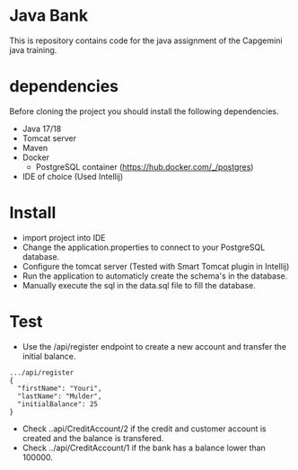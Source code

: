 # Java Bank
This is repository contains code for the java assignment of the Capgemini java training.

# dependencies
Before cloning the project you should install the following dependencies.

- Java 17/18
- Tomcat server
- Maven
- Docker
    - PostgreSQL container (https://hub.docker.com/_/postgres)
- IDE of choice (Used Intellij)

# Install
- import project into IDE
- Change the application.properties to connect to your PostgreSQL database.
- Configure the tomcat server (Tested with Smart Tomcat plugin in Intellij)
- Run the application to automaticly create the schema's in the database.
- Manually execute the sql in the data.sql file to fill the database.

# Test
- Use the /api/register endpoint to create a new account and transfer the initial balance.

```
.../api/register
{
  "firstName": "Youri",
  "lastName": "Mulder",
  "initialBalance": 25
}
```

- Check ..api/CreditAccount/2 if the credit and customer account is created and the balance is transfered.
- Check ../api/CreditAccount/1 if the bank has a balance lower than 100000.